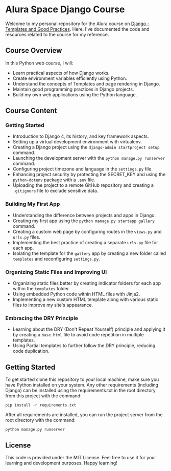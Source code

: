 # Alura Space Django Course

Welcome to my personal repository for the Alura course on [Django - Templates and Good Practices](https://www.alura.com.br/curso-online-django-templates-boas-praticas). Here, I've documented the code and resources related to the course for my reference. 

## Course Overview

In this Python web course, I will: 

- Learn practical aspects of how Django works. 
- Create environment variables efficiently using Python. 
- Understand the concepts of Templates and page rendering in Django. 
- Maintain good programming practices in Django projects. 
- Build my own web applications using the Python language. 

## Course Content

### Getting Started

- Introduction to Django 4, its history, and key framework aspects. 
- Setting up a virtual development environment with virtualenv. 
- Creating a Django project using the `django-admin startproject setup` command. 
- Launching the development server with the `python manage.py runserver` command. 
- Configuring project timezone and language in the `settings.py` file. 
- Enhancing project security by protecting the SECRET_KEY and using the `python-dotenv` package with a `.env` file. 
- Uploading the project to a remote GitHub repository and creating a `.gitignore` file to exclude sensitive data. 

### Building My First App

- Understanding the difference between projects and apps in Django. 
- Creating my first app using the `python manage.py startapp gallery` command. 
- Creating a custom web page by configuring routes in the `views.py` and `urls.py` files. 
- Implementing the best practice of creating a separate `urls.py` file for each app. 
- Isolating the template for the `gallery` app by creating a new folder called `templates` and reconfiguring `settings.py`. 

### Organizing Static Files and Improving UI

- Organizing static files better by creating indicator folders for each app within the `templates` folder. 
- Using embedded Python code within HTML files with Jinja2. 
- Implementing a new custom HTML template along with various static files to improve my site's appearance. 

### Embracing the DRY Principle

- Learning about the DRY (Don't Repeat Yourself) principle and applying it by creating a `base.html` file to avoid code repetition in multiple templates. 
- Using Partial templates to further follow the DRY principle, reducing code duplication. 

## Getting Started

To get started clone this repository to your local machine, make sure you have Python installed on your system. Any other requirements (including Django) can be installed using the requirements.txt in the root directory from this project with the command:

```shell
pip install -r requirements.txt
```

After all requirements are installed, you can run the project server from the root directory with the command:

```shell
python manage.py runserver
```

## License
This code is provided under the MIT License. Feel free to use it for your learning and development purposes. 
Happy learning!
